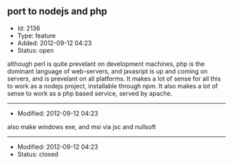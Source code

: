 ## port to nodejs and php
+ Id: 2136
+ Type: feature
+ Added: 2012-09-12 04:23
+ Status: open

although perl is quite prevelant on development machines, php is the dominant language of web-servers, and javasript is up and coming on servers, and is prevelant on all platforms. It makes a lot of sense for all this to work as a nodejs project, installable through npm. It also makes a lot of sense to work as a php based service, served by apache.

---
+ Modified: 2012-09-12 04:23

also make windows exe, and msi via jsc and nullsoft

---
+ Modified: 2012-09-12 04:23
+ Status: closed
